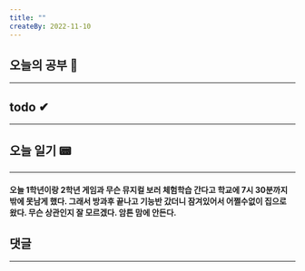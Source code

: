 ```yaml
---
title: ""
createBy: 2022-11-10
---
```


## 오늘의 공부 🎉

---

###

## todo ✔

---

###

## 오늘 일기 📟

---

#### 오늘 1학년이랑 2학년 게임과 무슨 뮤지컬 보러 체험학습 간다고 학교에 7시 30분까지 밖에 못남게 했다. 그래서 방과후 끝나고 기능반 갔더니 잠겨있어서 어쩔수없이 집으로 왔다. 무슨 상관인지 잘 모르겠다. 암튼 맘에 안든다.

## 댓글

---

<Comment />
